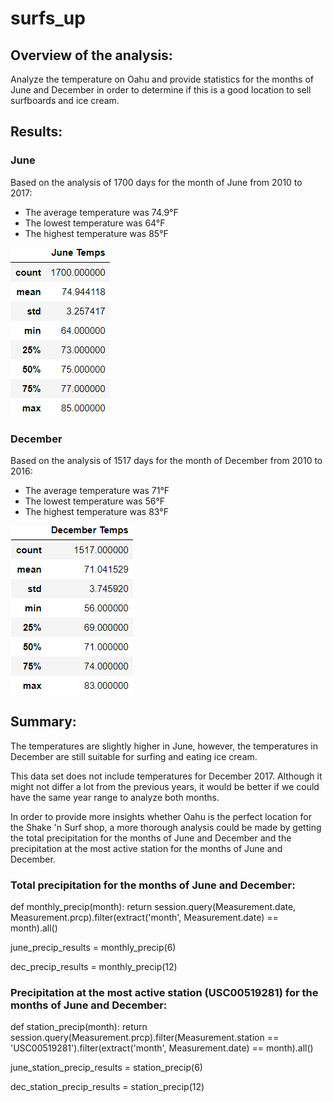 # surfs_up

## Overview of the analysis:
Analyze the temperature on Oahu and provide statistics for the months of June and December in order to determine if this is a good location to sell surfboards and ice cream.


## Results:

### June

Based on the analysis of 1700 days for the month of June from 2010 to 2017:
- The average temperature was 74.9°F
- The lowest temperature was 64°F
- The highest temperature was 85°F


![june_temps.PNG](images/june_temps.PNG)


### December

Based on the analysis of 1517 days for the month of December from 2010 to 2016:
- The average temperature was 71°F
- The lowest temperature was 56°F
- The highest temperature was 83°F


![december_temps.PNG](images/december_temps.PNG)


## Summary:
The temperatures are slightly higher in June, however, the temperatures in December are still suitable for surfing and eating ice cream.

This data set does not include temperatures for December 2017. Although it might not differ a lot from the previous years, it would be better if we could have the same year range to analyze both months.

In order to provide more insights whether Oahu is the perfect location for the Shake 'n Surf shop, a more thorough analysis could be made by getting the total precipitation for the months of June and December and the precipitation at the most active station for the months of June and December.

### Total precipitation for the months of June and December:

def monthly_precip(month):
    return session.query(Measurement.date, Measurement.prcp).filter(extract('month', Measurement.date) == month).all()

june_precip_results = monthly_precip(6)

dec_precip_results = monthly_precip(12)

### Precipitation at the most active station (USC00519281) for the months of June and December:

def station_precip(month):
    return session.query(Measurement.prcp).filter(Measurement.station == 'USC00519281').filter(extract('month', Measurement.date) == month).all()

june_station_precip_results = station_precip(6)

dec_station_precip_results = station_precip(12)
